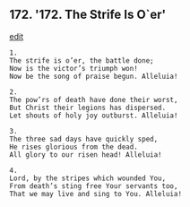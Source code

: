 
## 172.  '172. The Strife Is O\`er'
[edit](https://docs.google.com/document/d/1t6b5KHOl_KUN3mJIWgCapKTqz_A%2DhRGc/edit?mode=html)






    1.
    The strife is o’er, the battle done;
    Now is the victor’s triumph won!
    Now be the song of praise begun. Alleluia!

    2.
    The pow’rs of death have done their worst,
    But Christ their legions has dispersed.
    Let shouts of holy joy outburst. Alleluia!

    3.
    The three sad days have quickly sped,
    He rises glorious from the dead.
    All glory to our risen head! Alleluia!

    4.
    Lord, by the stripes which wounded You,
    From death’s sting free Your servants too,
    That we may live and sing to You. Alleluia!
